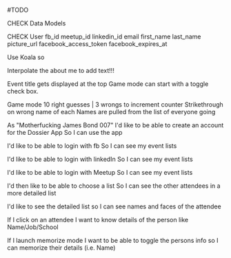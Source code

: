 #TODO

CHECK Data Models

CHECK User
  fb_id
  meetup_id
  linkedin_id
  email
  first_name
  last_name
  picture_url
  facebook_access_token
  facebook_expires_at

Use Koala so
<!--   if current_user gets me/events before the page loads CHECK
 -->
 <!-- Make toggle function to click off the event -->
  Interpolate the about me to add text!!!

<!-- Should make it so user can RSVP to events to add them to list
  half way there changed scope
 --><!-- Should make it so click instead of hover displays name
 -->
 Add permissions check to Koala
var me3 = IN.API.Profile("me").result(displayProfiles);
me3.storedSuccessResults.values[0]["id"]
<!--
Figure out why the events invited/not replied to is so slow -->

<!-- why doesnt the text toggle locally? Don't want to break the thing.
 -->

Event title gets displayed at the top
Game mode can start with a toggle check box.

Game mode
10 right guesses | 3 wrongs to increment counter
Strikethrough on wrong name of each
Names are pulled from the list of everyone going


As "Motherfucking James Bond 007"
  I'd like to be able to create an account for the Dossier App
  So I can use the app

  I'd like to be able to login with fb
  So I can see my event lists

  I'd like to be able to login with linkedIn
  So I can see my event lists

  I'd like to be able to login with Meetup
  So I can see my event lists

  I'd then like to be able to choose a list
  So I can see the other attendees in a more detailed list

  I'd like to see the detailed list
  so I can see names and faces of the attendee

  If I click on an attendee
  I want to know details of the person like Name/Job/School

  If I launch memorize mode
  I want to be able to toggle the persons info so I can memorize their details (i.e. Name)
